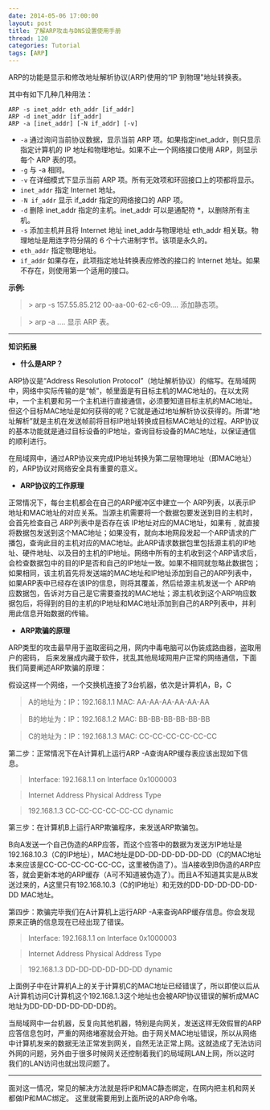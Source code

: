 ```yaml
---
date: 2014-05-06 17:00:00
layout: post
title: 了解ARP攻击与DNS设置使用手册
thread: 120
categories: Tutorial
tags: [ARP]
---
```


ARP的功能是显示和修改地址解析协议(ARP)使用的“IP 到物理”地址转换表。

其中有如下几种几种用法：

```
ARP -s inet_addr eth_addr [if_addr]
ARP -d inet_addr [if_addr]
ARP -a [inet_addr] [-N if_addr] [-v]
```

* `-a` 通过询问当前协议数据，显示当前 ARP 项。如果指定inet_addr，则只显示指定计算机的 IP 地址和物理地址。如果不止一个网络接口使用 ARP，则显示每个 ARP 表的项。
* `-g` 与 -a 相同。
* `-v` 在详细模式下显示当前 ARP 项。所有无效项和环回接口上的项都将显示。
* `inet_addr` 指定 Internet 地址。
* `-N if_addr` 显示 if_addr 指定的网络接口的 ARP 项。
* `-d` 删除 inet_addr 指定的主机。inet_addr 可以是通配符 *，以删除所有主机。
* `-s` 添加主机并且将 Internet 地址 inet_addr与物理地址 eth_addr 相关联。物理地址是用连字符分隔的 6 个十六进制字节。该项是永久的。
* `eth_addr` 指定物理地址。
* `if_addr` 如果存在，此项指定地址转换表应修改的接口的 Internet 地址。如果不存在，则使用第一个适用的接口。

**示例:**

>  \> arp -s 157.55.85.212   00-aa-00-62-c6-09.... 添加静态项。

>  \> arp -a                                  .... 显示 ARP 表。

----

**知识拓展**

* **什么是ARP？**

ARP协议是“Address Resolution Protocol”（地址解析协议）的缩写。在局域网中，网络中实际传输的是“帧”，帧里面是有目标主机的MAC地址的。在以太网中，一个主机要和另一个主机进行直接通信，必须要知道目标主机的MAC地址。但这个目标MAC地址是如何获得的呢？它就是通过地址解析协议获得的。所谓“地址解析”就是主机在发送帧前将目标IP地址转换成目标MAC地址的过程。ARP协议的基本功能就是通过目标设备的IP地址，查询目标设备的MAC地址，以保证通信的顺利进行。

在局域网中，通过ARP协议来完成IP地址转换为第二层物理地址（即MAC地址）的，ARP协议对网络安全具有重要的意义。

* **ARP协议的工作原理**

正常情况下，每台主机都会在自己的ARP缓冲区中建立一个 ARP列表，以表示IP地址和MAC地址的对应关系。当源主机需要将一个数据包要发送到目的主机时，会首先检查自己 ARP列表中是否存在该 IP地址对应的MAC地址，如果有﹐就直接将数据包发送到这个MAC地址；如果没有，就向本地网段发起一个ARP请求的广播包，查询此目的主机对应的MAC地址。此ARP请求数据包里包括源主机的IP地址、硬件地址、以及目的主机的IP地址。网络中所有的主机收到这个ARP请求后，会检查数据包中的目的IP是否和自己的IP地址一致。如果不相同就忽略此数据包；如果相同，该主机首先将发送端的MAC地址和IP地址添加到自己的ARP列表中，如果ARP表中已经存在该IP的信息，则将其覆盖，然后给源主机发送一个 ARP响应数据包，告诉对方自己是它需要查找的MAC地址；源主机收到这个ARP响应数据包后，将得到的目的主机的IP地址和MAC地址添加到自己的ARP列表中，并利用此信息开始数据的传输。

* **ARP欺骗的原理**

ARP类型的攻击最早用于盗取密码之用，网内中毒电脑可以伪装成路由器，盗取用户的密码， 后来发展成内藏于软件，扰乱其他局域网用户正常的网络通信，下面我们简要阐述ARP欺骗的原理：

假设这样一个网络，一个交换机连接了3台机器，依次是计算机A，B，C

>A的地址为：IP：192.168.1.1 MAC: AA-AA-AA-AA-AA-AA 

>B的地址为：IP：192.168.1.2 MAC: BB-BB-BB-BB-BB-BB 

>C的地址为：IP：192.168.1.3 MAC: CC-CC-CC-CC-CC-CC 

第二步：正常情况下在A计算机上运行ARP -A查询ARP缓存表应该出现如下信息。 

>Interface: 192.168.1.1 on Interface 0x1000003 

>Internet Address Physical Address Type 

>192.168.1.3 CC-CC-CC-CC-CC-CC dynamic 

第三步：在计算机B上运行ARP欺骗程序，来发送ARP欺骗包。

B向A发送一个自己伪造的ARP应答，而这个应答中的数据为发送方IP地址是192.168.10.3（C的IP地址），MAC地址是DD-DD-DD-DD-DD-DD（C的MAC地址本来应该是CC-CC-CC-CC-CC-CC，这里被伪造了）。当A接收到B伪造的ARP应答，就会更新本地的ARP缓存（A可不知道被伪造了）。而且A不知道其实是从B发送过来的，A这里只有192.168.10.3（C的IP地址）和无效的DD-DD-DD-DD-DD-DD MAC地址。

第四步：欺骗完毕我们在A计算机上运行ARP -A来查询ARP缓存信息。你会发现原来正确的信息现在已经出现了错误。

>Interface: 192.168.1.1 on Interface 0x1000003 

>Internet Address Physical Address Type 

>192.168.1.3 DD-DD-DD-DD-DD-DD dynamic

上面例子中在计算机A上的关于计算机C的MAC地址已经错误了，所以即使以后从A计算机访问C计算机这个192.168.1.3这个地址也会被ARP协议错误的解析成MAC地址为DD-DD-DD-DD-DD-DD的。

当局域网中一台机器，反复向其他机器，特别是向网关，发送这样无效假冒的ARP应答信息包时，严重的网络堵塞就会开始。由于网关MAC地址错误，所以从网络中计算机发来的数据无法正常发到网关，自然无法正常上网。这就造成了无法访问外网的问题，另外由于很多时候网关还控制着我们的局域网LAN上网，所以这时我们的LAN访问也就出现问题了。

----

面对这一情况，常见的解决方法就是将IP和MAC静态绑定，在网内把主机和网关都做IP和MAC绑定。 这里就需要用到上面所说的ARP命令咯。